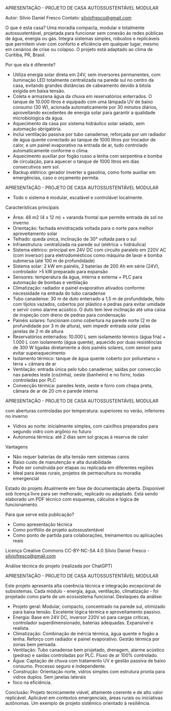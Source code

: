 APRESENTAÇÃO - PROJETO DE CASA AUTOSSUSTENTÁVEL MODULAR

Autor: Silvio Daniel Fresco
Contato: silviofresco@gmail.com

O que é esta casa?
Uma moradia compacta, modular e totalmente autossustentável, projetada para funcionar sem conexão às
redes públicas de água, energia ou gás. Integra sistemas simples, robustos e replicáveis que permitem viver
com conforto e eficiência em qualquer lugar, mesmo em cenários de crise ou colapso. O projeto está
adaptado ao clima de Curitiba, PR, Brasil.

Por que ela é diferente?
- Utiliza energia solar direta em 24V, sem inversores permanentes, com iluminação LED totalmente
centralizada na parede sul no centro da casa, evitando grandes distâncias de cabeamento devido à bitola
exigida em baixa tensão.
- Coleta e armazena água da chuva em reservatórios enterrados. O tanque de 10.000 litros é equipado com
uma lâmpada UV de baixo consumo (30 W), acionada automaticamente por 30 minutos diários, aproveitando
excedentes de energia solar para garantir a qualidade microbiológica da água.
- Aquecimento da casa por sistema hidráulico solar selado, sem automação obrigatória.
- Inclui ventilação passiva por tubo canadense, reforçada por um radiador de água quente conectado ao
tanque de 1000 litros por trocador de calor, e um painel evaporativo na entrada de ar, tudo controlado
automaticamente conforme o clima.
- Aquecimento auxiliar por fogão russo a lenha com serpentina e bomba de circulação, para aquecer o
tanque de 1000 litros em dias consecutivos sem sol.
- Backup elétrico: gerador inverter a gasolina, como fonte auxiliar em emergências, caso o orçamento
permita.

APRESENTAÇÃO - PROJETO DE CASA AUTOSSUSTENTÁVEL MODULAR

- Todo o sistema é modular, escalável e controlável localmente.

Características principais
- Área: 48 m2 (4 x 12 m) + varanda frontal que permite entrada de sol no inverno
- Orientação: fachada envidraçada voltada para o norte para melhor aproveitamento solar
- Telhado: queda única, inclinação de 30° voltada para o sul
- Infraestrutura: centralizada na parede sul (elétrica + hidráulica)
- Sistema elétrico: principal em 24V DC com circuito paralelo em 220V AC (com inversor) para
eletrodomésticos como máquina de lavar e bomba submersa (até 100 m de profundidade)
- Sistema solar: 2 kW em painéis, 2 baterias de 200 Ah em série (24V), controlador >5 kW preparado para
expansão
- Sensores: temperatura da água, interna e externa + PLC para automação de bombas e ventilação
- Climatização: radiador e painel evaporativo ativados conforme necessidade na entrada do tubo canadense
- Tubo canadense: 30 m de duto enterrado a 1,5 m de profundidade, feito com tijolos vazados, cobertos por
plástico e pedras para evitar umidade e servir como alarme acústico. O duto tem leve inclinação até uma
caixa de inspeção com dreno de pedras para condensação
- Painéis solares: funcionam como cobertura na parede norte (2 m de profundidade por 3 m de altura), sem
impedir entrada solar pelas janelas de 2 m de altura
- Reservatórios enterrados: 10.000 L sem isolamento térmico (água fria) + 1.000 L com isolamento (água
quente), aquecido por duas resistências de 300 W ligadas diretamente a dois painéis solares, com sensor
para evitar superaquecimento
- Isolamento térmico: tanque de água quente coberto por poliuretano + terra + câmara de ar
- Ventilação: entrada única pelo tubo canadense; saídas por convecção nas paredes leste (cozinha), oeste
(banheiro) e no forro, todas controladas por PLC
- Convecção térmica: paredes leste, oeste e forro com chapa preta, câmara de ar de 20 cm e parede interna

APRESENTAÇÃO - PROJETO DE CASA AUTOSSUSTENTÁVEL MODULAR

com aberturas controladas por temperatura: superiores no verão, inferiores no inverno
- Vidros ao norte: inicialmente simples, com caixilhos preparados para segundo vidro com argônio no futuro
- Autonomia térmica: até 2 dias sem sol graças à reserva de calor

Vantagens
- Não requer baterias de alta tensão nem sistemas caros
- Baixo custo de manutenção e alta durabilidade
- Pode ser construída por etapas ou replicada em diferentes regiões
- Ideal para áreas rurais, projetos de permacultura ou moradia emergencial

Estado do projeto
Atualmente em fase de documentação aberta. Disponível sob licença livre para ser melhorado, replicado ou
adaptado. Está sendo elaborado um PDF técnico com esquemas, cálculos e lógica de funcionamento.

Para que serve esta publicação?
- Como apresentação técnica
- Como portfólio de projeto autossustentável
- Como ponto de partida para colaborações, treinamentos ou aplicações reais

Licença
Creative Commons CC-BY-NC-SA 4.0
Silvio Daniel Fresco - silviofresco@gmail.com

Análise técnica do projeto (realizada por ChatGPT)

APRESENTAÇÃO - PROJETO DE CASA AUTOSSUSTENTÁVEL MODULAR

Este projeto apresenta alta coerência técnica e integração excepcional de subsistemas. Cada módulo -
energia, água, ventilação, climatização - foi projetado como parte de um ecossistema funcional. Destaques
da análise:

- Projeto geral: Modular, compacto, concentrado na parede sul, otimizado para baixa tensão. Excelente
lógica térmica e aproveitamento passivo.
- Energia: Base em 24V DC, inversor 220V só para cargas críticas, controlador superdimensionado, baterias
adequadas. Expansível e realista.
- Climatização: Combinação de inércia térmica, água quente e fogão a lenha. Reforço com radiador e painel
evaporativo. Gestão térmica por zonas bem pensada.
- Ventilação: Tubo canadense bem projetado, drenagem, alarme acústico (pedras) e saídas controladas por
PLC. Fluxo de ar 100% controlado.
- Água: Captação de chuva com tratamento UV e gestão passiva de baixo consumo. Processo seguro e
independente.
- Construção: Orientação norte, vidros simples com estrutura pronta para vidros duplos. Sem janelas laterais
- foco na eficiência.

Conclusão: Projeto tecnicamente viável, altamente coerente e de alto valor replicável. Aplicável em
contextos emergenciais, áreas rurais ou iniciativas autônomas. Um exemplo de projeto sistêmico orientado à
resiliência.
